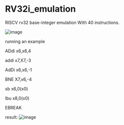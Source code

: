 # RV32i_emulation
RISCV rv32 base-integer emulation 
With 40 instructions.

![image](https://user-images.githubusercontent.com/39961019/146964111-f6b25b9c-53be-4874-80c8-1a6d4a6496d6.png)

running an example 

ADdi x6,x6,4

addi x7,X7,-3

AdDi x6,x6,-1

BNE X7,x6,-4

sb x6,0(x0)

lbu x8,0(x0)

EBREAK

result: 
![image](https://user-images.githubusercontent.com/39961019/147866464-310702aa-3a59-4965-a923-f9793bc999af.png)
